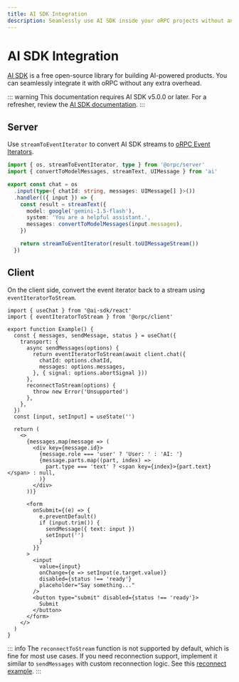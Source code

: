 ```yaml
---
title: AI SDK Integration
description: Seamlessly use AI SDK inside your oRPC projects without any extra overhead.
---
```


# AI SDK Integration

[AI SDK](https://ai-sdk.dev/) is a free open-source library for building AI-powered products. You can seamlessly integrate it with oRPC without any extra overhead.

::: warning
This documentation requires AI SDK v5.0.0 or later. For a refresher, review the [AI SDK documentation](https://ai-sdk.dev/docs).
:::

## Server

Use `streamToEventIterator` to convert AI SDK streams to [oRPC Event Iterators](/docs/event-iterator).

```ts
import { os, streamToEventIterator, type } from '@orpc/server'
import { convertToModelMessages, streamText, UIMessage } from 'ai'

export const chat = os
  .input(type<{ chatId: string, messages: UIMessage[] }>())
  .handler(({ input }) => {
    const result = streamText({
      model: google('gemini-1.5-flash'),
      system: 'You are a helpful assistant.',
      messages: convertToModelMessages(input.messages),
    })

    return streamToEventIterator(result.toUIMessageStream())
  })
```

## Client

On the client side, convert the event iterator back to a stream using `eventIteratorToStream`.

```tsx
import { useChat } from '@ai-sdk/react'
import { eventIteratorToStream } from '@orpc/client'

export function Example() {
  const { messages, sendMessage, status } = useChat({
    transport: {
      async sendMessages(options) {
        return eventIteratorToStream(await client.chat({
          chatId: options.chatId,
          messages: options.messages,
        }, { signal: options.abortSignal }))
      },
      reconnectToStream(options) {
        throw new Error('Unsupported')
      },
    },
  })
  const [input, setInput] = useState('')

  return (
    <>
      {messages.map(message => (
        <div key={message.id}>
          {message.role === 'user' ? 'User: ' : 'AI: '}
          {message.parts.map((part, index) =>
            part.type === 'text' ? <span key={index}>{part.text}</span> : null,
          )}
        </div>
      ))}

      <form
        onSubmit={(e) => {
          e.preventDefault()
          if (input.trim()) {
            sendMessage({ text: input })
            setInput('')
          }
        }}
      >
        <input
          value={input}
          onChange={e => setInput(e.target.value)}
          disabled={status !== 'ready'}
          placeholder="Say something..."
        />
        <button type="submit" disabled={status !== 'ready'}>
          Submit
        </button>
      </form>
    </>
  )
}
```

::: info
The `reconnectToStream` function is not supported by default, which is fine for most use cases. If you need reconnection support, implement it similar to `sendMessages` with custom reconnection logic. See this [reconnect example](<https://github.com/vercel/ai-chatbot/blob/main/app/(chat)/api/chat/%5Bid%5D/stream/route.ts>).
:::
